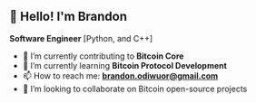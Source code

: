 <h2>👋 Hello! I'm Brandon</h2>

**Software Engineer** [Python, and C++]
- 🔭 I’m currently contributing to **Bitcoin Core**
- 🌱 I’m currently learning **Bitcoin Protocol Development**
- 📫 How to reach me: **brandon.odiwuor@gmail.com**
- 👯 I’m looking to collaborate on Bitcoin open-source projects
